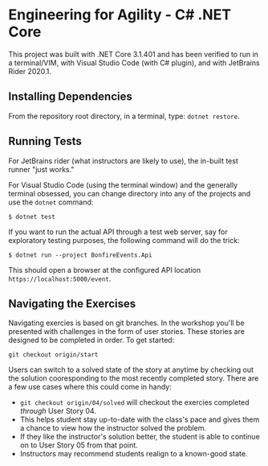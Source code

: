 # Engineering for Agility - C# .NET Core

This project was built with .NET Core 3.1.401 and has been verified to run in a terminal/VIM, with Visual Studio Code (with C# plugin), and with JetBrains Rider 2020.1.

## Installing Dependencies

From the repository root directory, in a terminal, type: `dotnet restore`.

## Running Tests 

For JetBrains rider (what instructors are likely to use), the in-built test runner "just works."

For Visual Studio Code (using the terminal window) and the generally terminal obsessed, you can change directory into any of the projects and use the `dotnet` command:

`$ dotnet test`

If you want to run the actual API through a test web server, say for exploratory testing purposes, the following command will do the trick:

`$ dotnet run --project BonfireEvents.Api`

This should open a browser at the configured API location `https://localhost:5000/event`.

## Navigating the Exercises

Navigating exercies is based on git branches. In the workshop you'll be presented with challenges in the form of user stories. These stories are designed to be completed in order. To get started:

`git checkout origin/start`

Users can switch to a solved state of the story at anytime by checking out the solution cooresponding to the most recently completed story. There are a few use cases where this could come in handy:

- `git checkout origin/04/solved` will checkout the exercies completed <em>through</em> User Story 04. 
- This helps student stay up-to-date with the class's pace and gives them a chance to view how the instructor solved the problem. 
- If they like the instructor's solution better, the student is able to continue on to User Story 05 from that point.
- Instructors may recommend students realign to a known-good state.